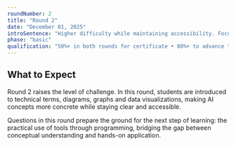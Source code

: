 ```yaml
---
roundNumber: 2
title: "Round 2"
date: "December 01, 2025"
introSentence: "Higher difficulty while maintaining accessibility. Focus on problem-solving, reasoning and applied AI understanding."
phase: "basic"
qualification: "50%+ in both rounds for certificate • 80%+ to advance to Preparatory Cycle"
---
```


## What to Expect

Round 2 raises the level of challenge. In this round, students are introduced to technical terms, diagrams, graphs and data visualizations, making AI concepts more concrete while staying clear and accessible.

Questions in this round prepare the ground for the next step of learning: the practical use of tools through programming, bridging the gap between conceptual understanding and hands-on application.
